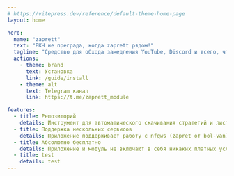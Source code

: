 ```yaml
---
# https://vitepress.dev/reference/default-theme-home-page
layout: home

hero:
  name: "zaprett"
  text: "РКН не преграда, когда zaprett рядом!"
  tagline: "Средство для обхода замедления YouTube, Discord и всего, что РКН когда либо блокировал под Android."
  actions:
    - theme: brand
      text: Установка
      link: /guide/install
    - theme: alt
      text: Telegram канал
      link: https://t.me/zaprett_module

features:
  - title: Репозиторий
    details: Инструмент для автоматического скачивания стратегий и листов для nfqws и byedpi
  - title: Поддержка нескольких сервисов
    details: Приложение поддерживает работу с nfqws (zapret от bol-van) и byedpi (byedpi от hufrea)
  - title: Абсолютно бесплатно
    details: Приложение и модуль не включают в себя никаких платных услуг и подписок
  - title: test
    details: test
---
```


